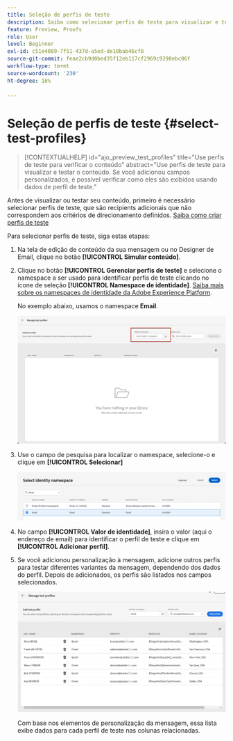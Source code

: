 ```yaml
---
title: Seleção de perfis de teste
description: Saiba como selecionar perfis de teste para visualizar e testar o conteúdo.
feature: Preview, Proofs
role: User
level: Beginner
exl-id: c51e4089-7f51-437d-a5ed-de10bab46cf8
source-git-commit: feae2cb9d0bed35f12eb117cf2969c9290ebc06f
workflow-type: tm+mt
source-wordcount: '230'
ht-degree: 16%

---
```


# Seleção de perfis de teste {#select-test-profiles}

>[!CONTEXTUALHELP]
>id="ajo_preview_test_profiles"
>title="Use perfis de teste para verificar o conteúdo"
>abstract="Use perfis de teste para visualizar e testar o conteúdo. Se você adicionou campos personalizados, é possível verificar como eles são exibidos usando dados de perfil de teste."

Antes de visualizar ou testar seu conteúdo, primeiro é necessário selecionar perfis de teste, que são recipients adicionais que não correspondem aos critérios de direcionamento definidos. [Saiba como criar perfis de teste](../audience/creating-test-profiles.md)

Para selecionar perfis de teste, siga estas etapas:

1. Na tela de edição de conteúdo da sua mensagem ou no Designer de Email, clique no botão **[!UICONTROL Simular conteúdo]**.

1. Clique no botão **[!UICONTROL Gerenciar perfis de teste]** e selecione o namespace a ser usado para identificar perfis de teste clicando no ícone de seleção **[!UICONTROL Namespace de identidade]**. [Saiba mais sobre os namespaces de identidade da Adobe Experience Platform](../audience/get-started-identity.md).

   No exemplo abaixo, usamos o namespace **Email**.

   ![](../email/assets/previewselect-namespace.png)

1. Use o campo de pesquisa para localizar o namespace, selecione-o e clique em **[!UICONTROL Selecionar]**

   ![](../email/assets/preview-email-namespace.png)

1. No campo **[!UICONTROL Valor de identidade]**, insira o valor (aqui o endereço de email) para identificar o perfil de teste e clique em **[!UICONTROL Adicionar perfil]**.

   <!--![](assets/preview-identity-value.png)-->

1. Se você adicionou personalização à mensagem, adicione outros perfis para testar diferentes variantes da mensagem, dependendo dos dados do perfil. Depois de adicionados, os perfis são listados nos campos selecionados.

   ![](../email/assets/preview-profile-list.png)

   Com base nos elementos de personalização da mensagem, essa lista exibe dados para cada perfil de teste nas colunas relacionadas.
